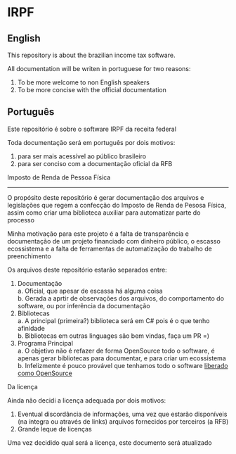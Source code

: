 # IRPF

## English

This repository is about the brazilian income tax software.

All documentation will be writen in portuguese for two reasons:
1. To be more welcome to non English speakers
2. To be more concise with the official documentation

## Português
Este repositório é sobre o software IRPF da receita federal

Toda documentação será em português por dois motivos: 
1. para ser mais acessível ao público brasileiro
2. para ser conciso com a documentação oficial da RFB

Imposto de Renda de Pessoa Física

-------------------------------

O propósito deste repositório é gerar documentação dos arquivos e legislações que regem a confecção do Imposto de Renda de Pesosa Física, assim como criar uma biblioteca auxiliar para automatizar parte do processo

Minha motivação para este projeto é a falta de transparência e documentação de um projeto financiado com dinheiro público, o escasso ecossistema e a falta de ferramentas de automatização do trabalho de preenchimento

Os arquivos deste repositório estarão separados entre:
1. Documentação \
   a. Oficial, que apesar de escassa há alguma coisa \
   b. Gerada a aprtir de observações dos arquivos, do comportamento do software, ou por inferência da documentação
2. Bibliotecas \
   a. A principal (primeira?) biblioteca será em C# pois é o que tenho afinidade \
   b. Bibliotecas em outras linguages são bem vindas, faça um PR =)
3. Programa Principal \
   a. O objetivo não é refazer de forma OpenSource todo o software, é apenas gerar bibliotecas para documentar, e para criar um ecossistema \
   b. Infelizmente é pouco provável que tenhamos todo o software [liberado como OpenSource](https://tiinside.com.br/12/06/2012/justica-nega-recurso-a-ativista-do-software-livre-para-declaracao-do-ir/)

Da licença

Ainda não decidi a licença adequada por dois motivos:
1. Eventual discordância de informações, uma vez que estarão disponíveis (na íntegra ou através de links) arquivos fornecidos por terceiros (a RFB)
2. Grande leque de licenças

Uma vez decidido qual será a licença, este documento será atualizado


